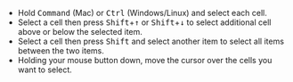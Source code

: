* Hold <kbd>Command</kbd> (Mac) or <kbd>Ctrl</kbd> (Windows/Linux) and select each cell.
* Select a cell then press <kbd>Shift</kbd>+<kbd>↑</kbd> or <kbd>Shift</kbd>+<kbd>↓</kbd> to select additional cell above or below the selected item.
* Select a cell then press <kbd>Shift</kbd> and select another item to select all items between the two items.
* Holding your mouse button down, move the cursor over the cells you want to select.
